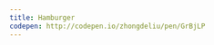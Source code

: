 ```yaml
---
title: Hamburger                         
codepen: http://codepen.io/zhongdeliu/pen/GrBjLP 
---
```

